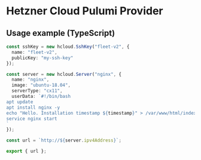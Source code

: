 # Hetzner Cloud Pulumi Provider

## Usage example (TypeScript)

```typescript
const sshKey = new hcloud.SshKey("fleet-v2", {
  name: "fleet-v2",
  publicKey: "my-ssh-key"
});

const server = new hcloud.Server("nginx", {
  name: "nginx",
  image: "ubuntu-18.04",
  serverType: "cx11",
  userData: `#!/bin/bash
apt update
apt install nginx -y
echo "Hello. Installation timestamp ${timestamp}" > /var/www/html/index.html
service nginx start
`
});

const url = `http://${server.ipv4Address}`;

export { url };
```

